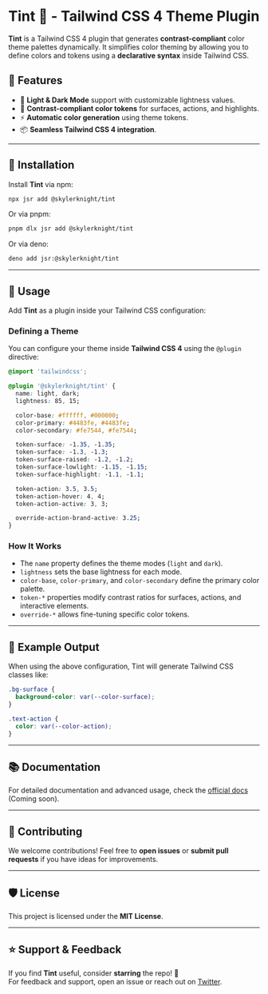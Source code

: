 # Tint 🌈 - Tailwind CSS 4 Theme Plugin

**Tint** is a Tailwind CSS 4 plugin that generates **contrast-compliant** color theme palettes dynamically. It simplifies color theming by allowing you to define colors and tokens using a **declarative syntax** inside Tailwind CSS.

## 🚀 Features

- 🌇 **Light & Dark Mode** support with customizable lightness values.
- 🎨 **Contrast-compliant color tokens** for surfaces, actions, and highlights.
- ⚡ **Automatic color generation** using theme tokens.
- 📦 **Seamless Tailwind CSS 4 integration**.

---

## 📌 Installation

Install **Tint** via npm:

```sh
npx jsr add @skylerknight/tint
```

Or via pnpm:

```sh
pnpm dlx jsr add @skylerknight/tint
```

Or via deno:

```sh
deno add jsr:@skylerknight/tint
```

---

## 🧐 Usage

Add **Tint** as a plugin inside your Tailwind CSS configuration:

### **Defining a Theme**

You can configure your theme inside **Tailwind CSS 4** using the `@plugin` directive:

```css
@import 'tailwindcss';

@plugin '@skylerknight/tint' {
  name: light, dark;
  lightness: 85, 15;

  color-base: #ffffff, #000000;
  color-primary: #4483fe, #4483fe;
  color-secondary: #fe7544, #fe7544;

  token-surface: -1.35, -1.35;
  token-surface: -1.3, -1.3;
  token-surface-raised: -1.2, -1.2;
  token-surface-lowlight: -1.15, -1.15;
  token-surface-highlight: -1.1, -1.1;

  token-action: 3.5, 3.5;
  token-action-hover: 4, 4;
  token-action-active: 3, 3;

  override-action-brand-active: 3.25;
}
```

### **How It Works**

- The `name` property defines the theme modes (`light` and `dark`).
- `lightness` sets the base lightness for each mode.
- `color-base`, `color-primary`, and `color-secondary` define the primary color palette.
- `token-*` properties modify contrast ratios for surfaces, actions, and interactive elements.
- `override-*` allows fine-tuning specific color tokens.

---

## 🎨 Example Output

When using the above configuration, Tint will generate Tailwind CSS classes like:

```css
.bg-surface {
  background-color: var(--color-surface);
}

.text-action {
  color: var(--color-action);
}
```

---

## 📚 Documentation

For detailed documentation and advanced usage, check the [official docs](#) (Coming soon).

---

## 🤝 Contributing

We welcome contributions! Feel free to **open issues** or **submit pull requests** if you have ideas for improvements.

---

## 🛡️ License

This project is licensed under the **MIT License**.

---

## ⭐ Support & Feedback

If you find **Tint** useful, consider **starring** the repo! 🚀\
For feedback and support, open an issue or reach out on [Twitter](https://twitter.com/yourhandle).

